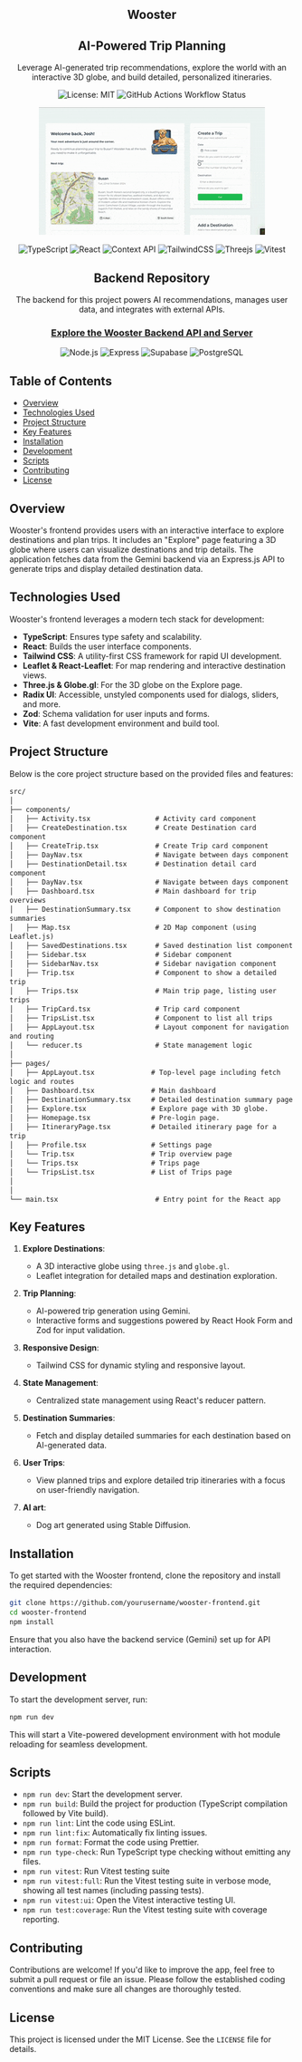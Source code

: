 <div align="center">
<h2> Wooster </h2>

## AI-Powered Trip Planning

Leverage AI-generated trip recommendations, explore the world with an interactive 3D globe, and build detailed, personalized itineraries.

![License: MIT](https://img.shields.io/badge/License-MIT-yellow.svg)
![GitHub Actions Workflow Status](https://img.shields.io/github/actions/workflow/status/joshuaisaact/Wooster/run-tests.yml)

![Demo GIF](./docs/videos/wooster.gif)

![TypeScript](https://img.shields.io/badge/typescript-%23007ACC.svg?style=for-the-badge&logo=typescript&logoColor=white)
![React](https://img.shields.io/badge/react-%2320232a.svg?style=for-the-badge&logo=react&logoColor=%2361DAFB)
![Context API](https://img.shields.io/badge/contextapi-%2320232a.svg?style=for-the-badge&logo=react&logoColor=%2361DAFB)
![TailwindCSS](https://img.shields.io/badge/tailwindcss-%2338B2AC.svg?style=for-the-badge&logo=tailwind-css&logoColor=white)
![Threejs](https://img.shields.io/badge/threejs-black?style=for-the-badge&logo=three.js&logoColor=white)
![Vitest](https://img.shields.io/badge/-Vitest-252529?style=for-the-badge&logo=vitest&logoColor=FCC72B)

## Backend Repository

The backend for this project powers AI recommendations, manages user data, and integrates with external APIs.

### [**Explore the Wooster Backend API and Server**](https://github.com/joshuaisaact/Wooster-server/tree/main#)

![Node.js](https://img.shields.io/badge/node.js-6DA55F?style=for-the-badge&logo=node.js&logoColor=white)
![Express](https://img.shields.io/badge/express.js-%23404d59.svg?style=for-the-badge&logo=express&logoColor=%2361DAFB)
![Supabase](https://img.shields.io/badge/supabase-3ECF8E?style=for-the-badge&logo=supabase&logoColor=white)
![PostgreSQL](https://img.shields.io/badge/postgresql-%23316192.svg?style=for-the-badge&logo=postgresql&logoColor=white)

</div>

## Table of Contents

- [Overview](#overview)
- [Technologies Used](#technologies-used)
- [Project Structure](#project-structure)
- [Key Features](#key-features)
- [Installation](#installation)
- [Development](#development)
- [Scripts](#scripts)
- [Contributing](#contributing)
- [License](#license)

## Overview

Wooster's frontend provides users with an interactive interface to explore destinations and plan trips. It includes an "Explore" page featuring a 3D globe where users can visualize destinations and trip details. The application fetches data from the Gemini backend via an Express.js API to generate trips and display detailed destination data.

## Technologies Used

Wooster's frontend leverages a modern tech stack for development:

- **TypeScript**: Ensures type safety and scalability.
- **React**: Builds the user interface components.
- **Tailwind CSS**: A utility-first CSS framework for rapid UI development.
- **Leaflet & React-Leaflet**: For map rendering and interactive destination views.
- **Three.js & Globe.gl**: For the 3D globe on the Explore page.
- **Radix UI**: Accessible, unstyled components used for dialogs, sliders, and more.
- **Zod**: Schema validation for user inputs and forms.
- **Vite**: A fast development environment and build tool.

## Project Structure

Below is the core project structure based on the provided files and features:

```plaintext
src/
│
├── components/
│   ├── Activity.tsx                # Activity card component
│   ├── CreateDestination.tsx       # Create Destination card component
│   ├── CreateTrip.tsx              # Create Trip card component
│   ├── DayNav.tsx                  # Navigate between days component
│   ├── DestinationDetail.tsx       # Destination detail card component
│   ├── DayNav.tsx                  # Navigate between days component
│   ├── Dashboard.tsx               # Main dashboard for trip overviews
│   ├── DestinationSummary.tsx      # Component to show destination summaries
│   ├── Map.tsx                     # 2D Map component (using Leaflet.js)
│   ├── SavedDestinations.tsx       # Saved destination list component
│   ├── Sidebar.tsx                 # Sidebar component
│   ├── SidebarNav.tsx              # Sidebar navigation component
│   ├── Trip.tsx                    # Component to show a detailed trip
│   ├── Trips.tsx                   # Main trip page, listing user trips
│   ├── TripCard.tsx                # Trip card component
│   ├── TripsList.tsx               # Component to list all trips
│   ├── AppLayout.tsx               # Layout component for navigation and routing
│   └── reducer.ts                  # State management logic
│
├── pages/
│   ├── AppLayout.tsx              # Top-level page including fetch logic and routes
│   ├── Dashboard.tsx              # Main dashboard
│   ├── DestinationSummary.tsx     # Detailed destination summary page
│   ├── Explore.tsx                # Explore page with 3D globe.
│   ├── Homepage.tsx               # Pre-login page.
│   ├── ItineraryPage.tsx          # Detailed itinerary page for a trip
│   ├── Profile.tsx                # Settings page
│   └── Trip.tsx                   # Trip overview page
│   └── Trips.tsx                  # Trips page
│   └── TripsList.tsx              # List of Trips page
│
│
└── main.tsx                        # Entry point for the React app
```

## Key Features

1. **Explore Destinations**:

   - A 3D interactive globe using `three.js` and `globe.gl`.
   - Leaflet integration for detailed maps and destination exploration.

2. **Trip Planning**:

   - AI-powered trip generation using Gemini.
   - Interactive forms and suggestions powered by React Hook Form and Zod for input validation.

3. **Responsive Design**:

   - Tailwind CSS for dynamic styling and responsive layout.

4. **State Management**:

   - Centralized state management using React's reducer pattern.

5. **Destination Summaries**:

   - Fetch and display detailed summaries for each destination based on AI-generated data.

6. **User Trips**:

   - View planned trips and explore detailed trip itineraries with a focus on user-friendly navigation.

7. **AI art**:

   - Dog art generated using Stable Diffusion.

## Installation

To get started with the Wooster frontend, clone the repository and install the required dependencies:

```bash
git clone https://github.com/yourusername/wooster-frontend.git
cd wooster-frontend
npm install
```

Ensure that you also have the backend service (Gemini) set up for API interaction.

## Development

To start the development server, run:

```bash
npm run dev
```

This will start a Vite-powered development environment with hot module reloading for seamless development.

## Scripts

- `npm run dev`: Start the development server.
- `npm run build`: Build the project for production (TypeScript compilation followed by Vite build).
- `npm run lint`: Lint the code using ESLint.
- `npm run lint:fix`: Automatically fix linting issues.
- `npm run format`: Format the code using Prettier.
- `npm run type-check`: Run TypeScript type checking without emitting any files.
- `npm run vitest`: Run Vitest testing suite
- `npm run vitest:full`: Run the Vitest testing suite in verbose mode, showing all test names (including passing tests).
- `npm run vitest:ui`: Open the Vitest interactive testing UI.
- `npm run test:coverage`: Run the Vitest testing suite with coverage reporting.

## Contributing

Contributions are welcome! If you'd like to improve the app, feel free to submit a pull request or file an issue. Please follow the established coding conventions and make sure all changes are thoroughly tested.

## License

This project is licensed under the MIT License. See the `LICENSE` file for details.
